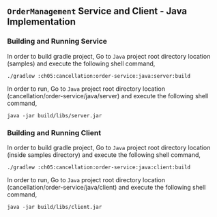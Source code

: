 ## ``OrderManagement`` Service and Client - Java Implementation

### Building and Running Service

In order to build gradle project, Go to ``Java`` project root directory location (samples) and execute
 the following shell command,
```
./gradlew :ch05:cancellation:order-service:java:server:build
```

In order to run, Go to ``Java`` project root directory location (cancellation/order-service/java/server) and execute the following
shell command,

```
java -jar build/libs/server.jar
```

### Building and Running Client

In order to build gradle project, Go to ``Java`` project root directory location (inside samples directory) and execute
 the following shell command,
```
./gradlew :ch05:cancellation:order-service:java:client:build
```

In order to run, Go to ``Java`` project root directory location (cancellation/order-service/java/client) and execute the following
shell command,

```
java -jar build/libs/client.jar
```
